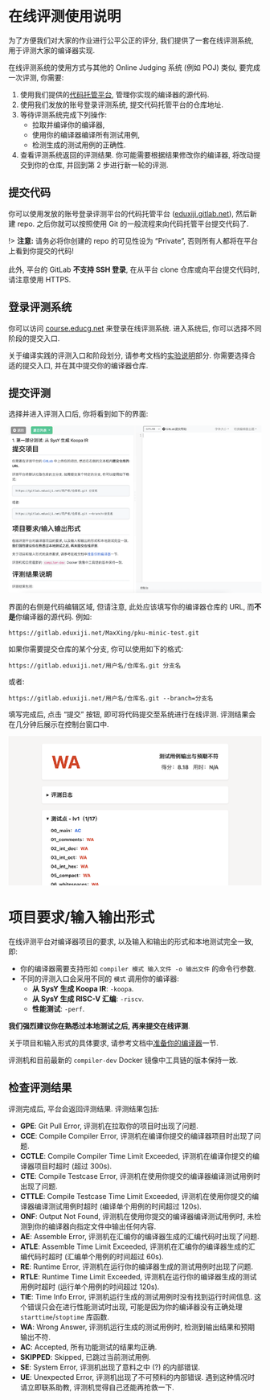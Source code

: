 # 在线评测使用说明

为了方便我们对大家的作业进行公平公正的评分, 我们提供了一套在线评测系统, 用于评测大家的编译器实现.

在线评测系统的使用方式与其他的 Online Judging 系统 (例如 POJ) 类似, 要完成一次评测, 你需要:

1. 使用我们提供的[代码托管平台](https://gitlab.eduxiji.net), 管理你实现的编译器的源代码.
2. 使用我们发放的账号登录评测系统, 提交代码托管平台的仓库地址.
3. 等待评测系统完成下列操作:
    * 拉取并编译你的编译器,
    * 使用你的编译器编译所有测试用例,
    * 检测生成的测试用例的正确性.
4. 查看评测系统返回的评测结果. 你可能需要根据结果修改你的编译器, 将改动提交到你的仓库, 并回到第 2 步进行新一轮的评测.

## 提交代码

你可以使用发放的账号登录评测平台的代码托管平台 ([eduxiji.gitlab.net](https://gitlab.eduxiji.net)), 然后新建 repo. 之后你就可以按照使用 Git 的一般流程来向代码托管平台提交代码了.

!> **注意:** 请务必将你创建的 repo 的可见性设为 “Private”, 否则所有人都将在平台上看到你提交的代码!
<br><br>
此外, 平台的 GitLab **不支持 SSH 登录**, 在从平台 clone 仓库或向平台提交代码时, 请注意使用 HTTPS.

## 登录评测系统

你可以访问 [course.educg.net](https://course.educg.net) 来登录在线评测系统. 进入系统后, 你可以选择不同阶段的提交入口.

关于编译实践的评测入口和阶段划分, 请参考文档的[实验说明](/preface/lab)部分. 你需要选择合适的提交入口, 并在其中提交你的编译器仓库.

## 提交评测

选择并进入评测入口后, 你将看到如下的界面:

![评测入口界面](judging-1.png)

界面的右侧是代码编辑区域, 但请注意, 此处应该填写你的编译器仓库的 URL, 而**不是**你编译器的源代码. 例如:

```
https://gitlab.eduxiji.net/MaxXing/pku-minic-test.git
```

如果你需要提交仓库的某个分支, 你可以使用如下的格式:

```
https://gitlab.eduxiji.net/用户名/仓库名.git 分支名
```

或者:

```
https://gitlab.eduxiji.net/用户名/仓库名.git --branch=分支名
```

填写完成后, 点击 “提交” 按钮, 即可将代码提交至系统进行在线评测. 评测结果会在几分钟后展示在控制台窗口中.

![评测结果](judging-2.png)

# 项目要求/输入输出形式

在线评测平台对编译器项目的要求, 以及输入和输出的形式和本地测试完全一致, 即:

* 你的编译器需要支持形如 `compiler 模式 输入文件 -o 输出文件` 的命令行参数.
* 不同的评测入口会采用不同的 `模式` 调用你的编译器:
  * **从 SysY 生成 Koopa IR**: `-koopa`.
  * **从 SysY 生成 RISC-V 汇编**: `-riscv`.
  * **性能测试**: `-perf`.

**我们强烈建议你在熟悉过本地测试之后, 再来提交在线评测**.

关于项目和输入形式的具体要求, 请参考文档中[准备你的编译器](/misc-app-ref/environment?id=准备你的编译器)一节.

评测机和目前最新的 `compiler-dev` Docker 镜像中工具链的版本保持一致.

## 检查评测结果

评测完成后, 平台会返回评测结果. 评测结果包括:

* **GPE**: Git Pull Error, 评测机在拉取你的项目时出现了问题.
* **CCE**: Compile Compiler Error, 评测机在编译你提交的编译器项目时出现了问题.
* **CCTLE**: Compile Compiler Time Limit Exceeded, 评测机在编译你提交的编译器项目时超时 (超过 300s).
* **CTE**: Compile Testcase Error, 评测机在使用你提交的编译器编译测试用例时出现了问题.
* **CTTLE**: Compile Testcase Time Limit Exceeded, 评测机在使用你提交的编译器编译测试用例时超时 (编译单个用例的时间超过 120s).
* **ONF**: Output Not Found, 评测机在使用你提交的编译器编译测试用例时, 未检测到你的编译器向指定文件中输出任何内容.
* **AE**: Assemble Error, 评测机在汇编你的编译器生成的汇编代码时出现了问题.
* **ATLE**: Assemble Time Limit Exceeded, 评测机在汇编你的编译器生成的汇编代码时超时 (汇编单个用例的时间超过 60s).
* **RE**: Runtime Error, 评测机在运行你的编译器生成的测试用例时出现了问题.
* **RTLE**: Runtime Time Limit Exceeded, 评测机在运行你的编译器生成的测试用例时超时 (运行单个用例的时间超过 120s).
* **TIE**: Time Info Error, 评测机运行生成的测试用例时没有找到运行时间信息. 这个错误只会在进行性能测试时出现, 可能是因为你的编译器没有正确处理 `starttime`/`stoptime` 库函数.
* **WA**: Wrong Answer, 评测机运行生成的测试用例时, 检测到输出结果和预期输出不符.
* **AC**: Accepted, 所有功能测试的结果均正确.
* **SKIPPED**: Skipped, 已跳过当前测试用例.
* **SE**: System Error, 评测机出现了意料之中 (?) 的内部错误.
* **UE**: Unexpected Error, 评测机出现了不可预料的内部错误. 遇到这种情况时请立即联系助教, 评测机觉得自己还能再抢救一下.
